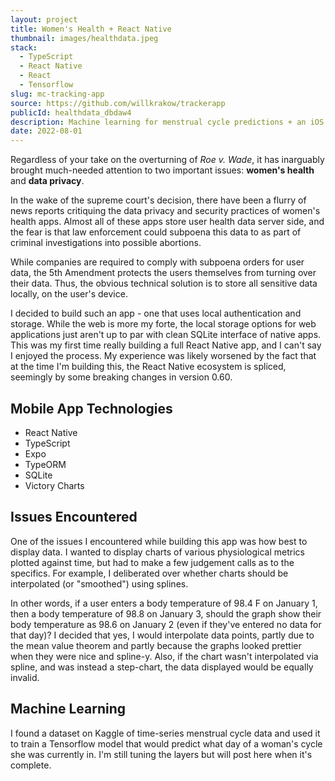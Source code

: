 ```yaml
---
layout: project
title: Women's Health + React Native
thumbnail: images/healthdata.jpeg
stack:
  - TypeScript
  - React Native
  - React
  - Tensorflow
slug: mc-tracking-app
source: https://github.com/willkrakow/trackerapp
publicId: healthdata_dbdaw4
description: Machine learning for menstrual cycle predictions + an iOS app for securely tracking your health
date: 2022-08-01
---
```


Regardless of your take on the overturning of *Roe v. Wade*, it has inarguably brought much-needed attention to two important issues: **women's health** and **data privacy**.

In the wake of the supreme court's decision, there have been a flurry of news reports critiquing the data privacy and security practices of women's health apps. Almost all of these apps store user health data server side, and the fear is that law enforcement could subpoena this data to as part of criminal investigations into possible abortions.

While companies are required to comply with subpoena orders for user data, the 5th Amendment protects the users themselves from turning over their data. Thus, the obvious technical solution is to store all sensitive data locally, on the user's device.

I decided to build such an app - one that uses local authentication and storage. While the web is more my forte, the local storage options for web applications just aren't up to par with clean SQLite interface of native apps. This was my first time really building a full React Native app, and I can't say I enjoyed the process. My experience was likely worsened by the fact that at the time I'm building this, the React Native ecosystem is spliced, seemingly by some breaking changes in version 0.60.
## Mobile App Technologies
- React Native
- TypeScript
- Expo
- TypeORM
- SQLite
- Victory Charts

## Issues Encountered
One of the issues I encountered while building this app was how best to display data. I wanted to display charts of various physiological metrics plotted against time, but had to make a few judgement calls as to the specifics. For example, I deliberated over whether charts should be interpolated (or "smoothed") using splines. 

In other words, if a user enters a body temperature of 98.4 F on January 1, then a body temperature of 98.8 on January 3, should the graph show their body temperature as 98.6 on January 2 (even if they've entered no data for that day)? I decided that yes, I would interpolate data points, partly due to the mean value theorem and partly because the graphs looked prettier when they were nice and spline-y. Also, if the chart wasn't interpolated via spline, and was instead a step-chart, the data displayed would be equally invalid.

## Machine Learning
I found a dataset on Kaggle of time-series menstrual cycle data and used it to train a Tensorflow model that would predict what day of a woman's cycle she was currently in. I'm still tuning the layers but will post here when it's complete.